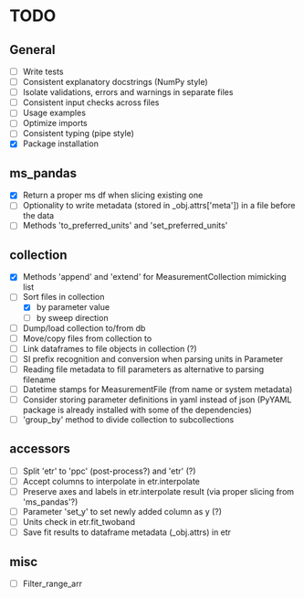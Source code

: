 # TODO
## General
- [ ] Write tests
- [ ] Consistent explanatory docstrings (NumPy style)
- [ ] Isolate validations, errors and warnings in separate files
- [ ] Consistent input checks across files
- [ ] Usage examples
- [ ] Optimize imports
- [ ] Consistent typing (pipe style)
- [x] Package installation

## ms_pandas
- [x] Return a proper ms df when slicing existing one
- [ ] Optionality to write metadata (stored in _obj.attrs['meta']) in a file before the data
- [ ] Methods 'to_preferred_units' and 'set_preferred_units'

## collection
- [x] Methods 'append' and 'extend' for MeasurementCollection mimicking list
- [ ] Sort files in collection
    - [x] by parameter value
    - [ ] by sweep direction
- [ ] Dump/load collection to/from db
- [ ] Move/copy files from collection to
- [ ] Link dataframes to file objects in collection (?)
- [ ] SI prefix recognition and conversion when parsing units in Parameter
- [ ] Reading file metadata to fill parameters as alternative to parsing filename
- [ ] Datetime stamps for MeasurementFile (from name or system metadata)
- [ ] Consider storing parameter definitions in yaml instead of json (PyYAML package is already installed with some of the dependencies)
- [ ] 'group_by' method to divide collection to subcollections

## accessors
- [ ] Split 'etr' to 'ppc' (post-process?) and 'etr' (?)
- [ ] Accept columns to interpolate in etr.interpolate 
- [ ] Preserve axes and labels in etr.interpolate result (via proper slicing from 'ms_pandas'?)
- [ ] Parameter 'set_y' to set newly added column as y (?)
- [ ] Units check in etr.fit_twoband
- [ ] Save fit results to dataframe metadata (_obj.attrs) in etr

## misc
- [ ] Filter_range_arr